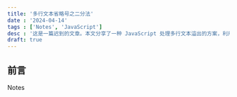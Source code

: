 ```yaml
---
title: '多行文本省略号之二分法'
date : '2024-04-14'
tags : ['Notes', 'JavaScript']
desc : '这是一篇迟到的文章。本文分享了一种 JavaScript 处理多行文本溢出的方案，利用二分法减少了 DOM 操作……'
draft: true
---
```


## 前言

Notes
